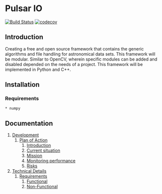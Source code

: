 # Pulsar IO
[![Build Status](https://travis-ci.com/AUAS-Pulsar/io.svg?branch=master)](https://travis-ci.com/AUAS-Pulsar/io)
[![codecov](https://codecov.io/gh/AUAS-Pulsar/io/branch/master/graph/badge.svg)](https://codecov.io/gh/AUAS-Pulsar/io)


## Introduction

Creating a free and open source framework that contains the generic algorithms and file handling for astronomical data sets. This framework will be modular. Similar to OpenCV, wherein specific modules can be added and disabled depended on the needs of a project. This framework will be implemented in Python and C++.

## Installation

### Requirements

    * numpy


## Documentation

1. [Development](docs/Development.md)
    1. [Plan of Action](docs/Development.md#1-plan-of-action)
        1. [Introduction](docs/Development.md#11-introduction)
        2. [Current situation](docs/Development.md#12-current-situation)
        3. [Mission](docs/Development.md#13-mission)
        4. [Monitoring performance](docs/Development.md#14-monitoring-performance)
        5. [Risks](docs/Development.md#15-risks)
2. [Technical Details](docs/Technical.md)
    1. [Requirements](docs/Technical.md#2-requirements)
        1. [Functional](docs/Technical.md#21-functional)
        2. [Non-Functional](docs/Technical.md#22-non-functional)
    